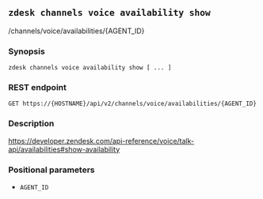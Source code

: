 ## `zdesk channels voice availability show`

/channels/voice/availabilities/{AGENT_ID}

### Synopsis

    zdesk channels voice availability show [ ... ]

### REST endpoint

    GET https://{HOSTNAME}/api/v2/channels/voice/availabilities/{AGENT_ID}

### Description

https://developer.zendesk.com/api-reference/voice/talk-api/availabilities#show-availability

### Positional parameters

* `AGENT_ID`

